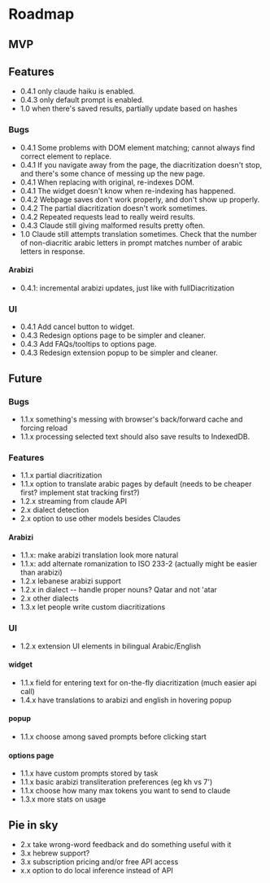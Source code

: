 # Roadmap

## MVP

## Features
- 0.4.1 only claude haiku is enabled.
- 0.4.3 only default prompt is enabled.
- 1.0 when there's saved results, partially update based on hashes

### Bugs
- 0.4.1 Some problems with DOM element matching; cannot always find correct element to replace.
- 0.4.1 If you navigate away from the page, the diacritization doesn't stop, and there's some chance of messing up the new page.
- 0.4.1 When replacing with original, re-indexes DOM.
- 0.4.1 The widget doesn't know when re-indexing has happened.
- 0.4.2 Webpage saves don't work properly, and don't show up properly.
- 0.4.2 The partial diacritization doesn't work sometimes.
- 0.4.2 Repeated requests lead to really weird results.
- 0.4.3 Claude still giving malformed results pretty often.
- 1.0 Claude still attempts translation sometimes. Check that the number of non-diacritic arabic letters in prompt matches number of arabic letters in response.

#### Arabizi

- 0.4.1: incremental arabizi updates, just like with fullDiacritization

### UI

- 0.4.1 Add cancel button to widget.
- 0.4.3 Redesign options page to be simpler and cleaner.
- 0.4.3 Add FAQs/tooltips to options page.
- 0.4.3 Redesign extension popup to be simpler and cleaner.

## Future

### Bugs

- 1.1.x something's messing with browser's back/forward cache and forcing reload
- 1.1.x processing selected text should also save results to IndexedDB.

### Features

- 1.1.x partial diacritization
- 1.1.x option to translate arabic pages by default (needs to be cheaper first? implement stat tracking first?)
- 1.2.x streaming from claude API
- 2.x dialect detection
- 2.x option to use other models besides Claudes

#### Arabizi
- 1.1.x: make arabizi translation look more natural
- 1.1.x: add alternate romanization to ISO 233-2 (actually might be easier than arabizi)
- 1.2.x lebanese arabizi support
- 1.2.x in dialect -- handle proper nouns? Qatar and not 'atar
- 2.x other dialects
- 1.3.x let people write custom diacritizations

### UI

- 1.2.x extension UI elements in bilingual Arabic/English

#### widget

- 1.1.x field for entering text for on-the-fly diacritization (much easier api call)
- 1.4.x have translations to arabizi and english in hovering popup

#### popup

- 1.1.x choose among saved prompts before clicking start

#### options page

- 1.1.x have custom prompts stored by task
- 1.1.x basic arabizi transliteration preferences (eg kh vs 7')
- 1.1.x choose how many max tokens you want to send to claude
- 1.3.x more stats on usage


## Pie in sky

- 2.x take wrong-word feedback and do something useful with it
- 3.x hebrew support?
- 3.x subscription pricing and/or free API access
- x.x option to do local inference instead of API